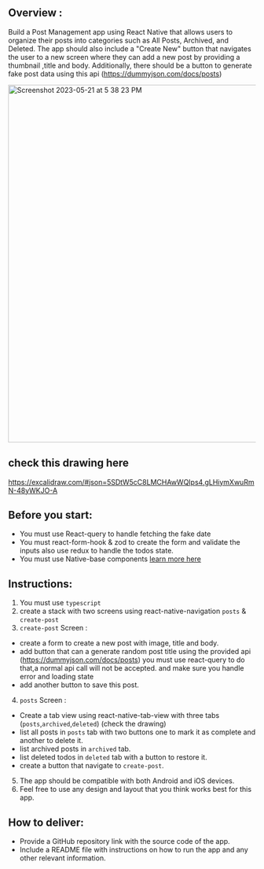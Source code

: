 ## Overview :

Build a Post Management app using React Native that allows users to organize their posts into
categories such as All Posts, Archived, and Deleted. The app should also include a "Create New"
button that navigates the user to a new screen where they can add a new post by
providing a thumbnail ,title and body. Additionally, there should be a button to generate fake post data using this api
(https://dummyjson.com/docs/posts)

<img width="727" alt="Screenshot 2023-05-21 at 5 38 23 PM" src="https://github.com/elbarryamine/react-native-test/assets/81116690/41418d3d-5656-43d9-9190-b6a50a0b7198">


## check this drawing here 
<a href="https://excalidraw.com/#json=5SDtW5cC8LMCHAwWQIps4,gLHiymXwuRmN-48yWKJO-A">https://excalidraw.com/#json=5SDtW5cC8LMCHAwWQIps4,gLHiymXwuRmN-48yWKJO-A</a>
## Before you start:
- You must use React-query to handle fetching the fake date
- You must react-form-hook & zod to create the form and validate the inputs also use redux to handle the todos state.
- You must use Native-base components <a href="https://nativebase.io/">learn more here</a>

## Instructions:
1. You must use `typescript`
2. create a stack with two screens using react-native-navigation `posts` & `create-post`
3. `create-post` Screen :
  * create a form to create a new post with image, title and
  body.
  * add button that can a generate random post title using the provided api     (https://dummyjson.com/docs/posts) you must use react-query to do that,a normal api call will not be accepted. and make sure you handle error and loading state
  * add another button to save this post.
4. `posts` Screen : 
  * Create a tab view using react-native-tab-view with three tabs (`posts`,`archived`,`deleted`) (check   the drawing)
  *  list all posts in `posts` tab with two buttons one to mark it as complete and another to delete it.
  *  list archived posts in `archived` tab.
  *  list deleted todos in `deleted` tab with a button to restore it.
  *  create a button that navigate to `create-post`.
5. The app should be compatible with both Android and iOS devices.
6. Feel free to use any design and layout that you think works best for this app.


## How to deliver:

- Provide a GitHub repository link with the source code of the app.
- Include a README file with instructions on how to run the app and any other relevant information.
